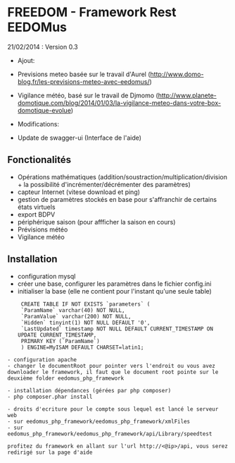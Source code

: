 # FREEDOM - Framework Rest EEDOMus

21/02/2014 : Version 0.3
- Ajout: 
 - Previsions meteo basée sur le travail d'Aurel (http://www.domo-blog.fr/les-previsions-meteo-avec-eedomus/)
 - Vigilance météo, basé sur le travail de Djmomo (http://www.planete-domotique.com/blog/2014/01/03/la-vigilance-meteo-dans-votre-box-domotique-evolue)

- Modifications:  
 - Update de swagger-ui (Interface de l'aide)

## Fonctionalités

- Opérations mathématiques (addition/soustraction/multiplication/division + la possibilité d'incrémenter/décrémenter des paramètres)
- capteur Internet (vitese download et ping)
- gestion de paramètres stockés en base pour s'affranchir de certains états virtuels
- export BDPV
- périphérique saison (pour affficher la saison en cours)
- Prévisions météo
- Vigilance météo
             
## Installation

- configuration mysql
 - créer une base, configurer les paramètres dans le fichier config.ini
 - initialiser la base (elle ne contient pour l'instant qu'une seule table) 
   ```
    CREATE TABLE IF NOT EXISTS `parameters` (
    `ParamName` varchar(40) NOT NULL,
    `ParamValue` varchar(200) NOT NULL,
    `Hidden` tinyint(1) NOT NULL DEFAULT '0',
    `LastUpdated` timestamp NOT NULL DEFAULT CURRENT_TIMESTAMP ON UPDATE CURRENT_TIMESTAMP,
    PRIMARY KEY (`ParamName`)
    ) ENGINE=MyISAM DEFAULT CHARSET=latin1;
  ```
- configuration apache
 - changer le documentRoot pour pointer vers l'endroit ou vous avez downloader le framework, il faut que le document root pointe sur le deuxième folder eedomus_php_framework

- installation dépendances (gérées par php composer)
 - php composer.phar install

- droits d'ecriture pour le compte sous lequel est lancé le serveur web
 - sur eedomus_php_framework/eedomus_php_framework/xmlFiles
 - sur eedomus_php_framework/eedomus_php_framework/api/Library/speedtest
 
 profitez du framework en allant sur l'url http://<@ip>/api, vous serez redirigé sur la page d'aide